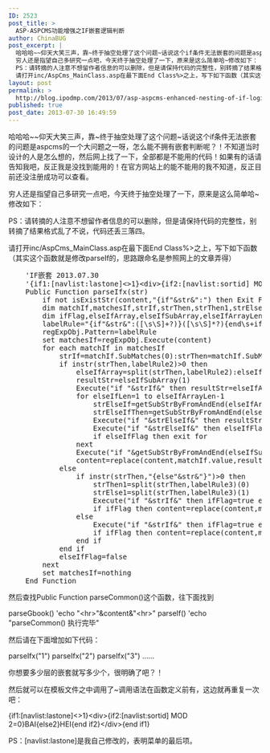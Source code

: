 ```yaml
---
ID: 2523
post_title: >
  ASP-ASPCMS功能增强之IF嵌套逻辑判断
author: ChinaBUG
post_excerpt: |
  哈哈哈~~仰天大笑三声，靠~终于抽空处理了这个问题~话说这个if条件无法嵌套的问题是aspcms的一个大问题之一呀，怎么能不拥有嵌套判断呢？！不知道当时设计的人是怎么想的，然后网上找了一下，全部都是不能用的代码！如果有的话请告知我吧，反正我是没找到能用的！在官方网站上的能不能用的我不知道，反正目前还没注册成功可以查看。
  穷人还是指望自己多研究一点吧，今天终于抽空处理了一下，原来是这么简单哈~修改如下：
  PS：请转摘的人注意不想留作者信息的可以删除，但是请保持代码的完整性，别转摘了结果格式乱了不说，代码还丢三落四。
  请打开inc/AspCms_MainClass.asp在最下面End Class%>之上，写下如下函数（其实这个函数就是修改parseIf的，思路跟命名是参照网上的文章弄得）
layout: post
permalink: >
  http://blog.ipodmp.com/2013/07/asp-aspcms-enhanced-nesting-of-if-logic.html
published: true
post_date: 2013-07-30 16:49:59
---
```

哈哈哈~~仰天大笑三声，靠~终于抽空处理了这个问题~话说这个if条件无法嵌套的问题是aspcms的一个大问题之一呀，怎么能不拥有嵌套判断呢？！不知道当时设计的人是怎么想的，然后网上找了一下，全部都是不能用的代码！如果有的话请告知我吧，反正我是没找到能用的！在官方网站上的能不能用的我不知道，反正目前还没注册成功可以查看。

穷人还是指望自己多研究一点吧，今天终于抽空处理了一下，原来是这么简单哈~修改如下：

PS：请转摘的人注意不想留作者信息的可以删除，但是请保持代码的完整性，别转摘了结果格式乱了不说，代码还丢三落四。

请打开inc/AspCms_MainClass.asp在最下面End Class%&gt;之上，写下如下函数（其实这个函数就是修改parseIf的，思路跟命名是参照网上的文章弄得）
<pre>    'IF嵌套 2013.07.30
    '{if1:[navlist:lastone]&lt;&gt;1}&lt;div&gt;{if2:[navlist:sortid] MOD 2=0}BAI{else2}HEI{end if2}&lt;/div&gt;{end if1}
    Public Function parseIfx(str)
        if not isExistStr(content,"{if"&amp;str&amp;":") then Exit Function        
        dim matchIf,matchesIf,strIf,strThen,strThen1,strElse1,labelRule2,labelRule3
        dim ifFlag,elseIfArray,elseIfSubArray,elseIfArrayLen,resultStr,elseIfLen,strElseIf,strElseIfThen,elseIfFlag
        labelRule="{if"&amp;str&amp;":([\s\S]+?)}([\s\S]*?){end\s+if"&amp;str&amp;"}":labelRule2="{elseif"&amp;str&amp;"":labelRule3="{else"&amp;str&amp;"}":elseIfFlag=false
        regExpObj.Pattern=labelRule
        set matchesIf=regExpObj.Execute(content)
        for each matchIf in matchesIf             
            strIf=matchIf.SubMatches(0):strThen=matchIf.SubMatches(1)
            if instr(strThen,labelRule2)&gt;0 then
                elseIfArray=split(strThen,labelRule2):elseIfArrayLen=ubound(elseIfArray):elseIfSubArray=split(elseIfArray(elseIfArrayLen),labelRule3)
                resultStr=elseIfSubArray(1)
                Execute("if "&amp;strIf&amp;" then resultStr=elseIfArray(0)")
                for elseIfLen=1 to elseIfArrayLen-1
                    strElseIf=getSubStrByFromAndEnd(elseIfArray(elseIfLen),":","}","")
                    strElseIfThen=getSubStrByFromAndEnd(elseIfArray(elseIfLen),"}","","start")
                    Execute("if "&amp;strElseIf&amp;" then resultStr=strElseIfThen")
                    Execute("if "&amp;strElseIf&amp;" then elseIfFlag=true else  elseIfFlag=false")
                    if elseIfFlag then exit for
                next
                Execute("if "&amp;getSubStrByFromAndEnd(elseIfSubArray(0),":","}","")&amp;" then resultStr=getSubStrByFromAndEnd(elseIfSubArray(0),""}"","""",""start""):elseIfFlag=true")
                content=replace(content,matchIf.value,resultStr)
            else 
                if instr(strThen,"{else"&amp;str&amp;"}")&gt;0 then 
                    strThen1=split(strThen,labelRule3)(0)
                    strElse1=split(strThen,labelRule3)(1)
                    Execute("if "&amp;strIf&amp;" then ifFlag=true else ifFlag=false")
                    if ifFlag then content=replace(content,matchIf.value,strThen1) else content=replace(content,matchIf.value,strElse1)
                else    
                    Execute("if "&amp;strIf&amp;" then ifFlag=true else ifFlag=false")
                    if ifFlag then content=replace(content,matchIf.value,strThen) else content=replace(content,matchIf.value,"")
                end if
            end if
            elseIfFlag=false
        next
        set matchesIf=nothing
    End Function</pre>
然后查找Public Function parseCommon()这个函数，往下面找到

parseGbook()
'echo "&lt;hr&gt;"&amp;content&amp;"&lt;hr&gt;"
parseIf()
'echo "parseCommon() 执行完毕"

然后请在下面增加如下代码：

parseIfx("1")
parseIfx("2")
parseIfx("3")
......

你想要多少层的嵌套就写多少个，很明确了吧？！

然后就可以在模板文件之中调用了~调用语法在函数定义前有，这边就再重复一次吧：

{if1:[navlist:lastone]&lt;&gt;1}&lt;div&gt;{if2:[navlist:sortid] MOD 2=0}BAI{else2}HEI{end if2}&lt;/div&gt;{end if1}

PS：[navlist:lastone]是我自己修改的，表明菜单的最后项。